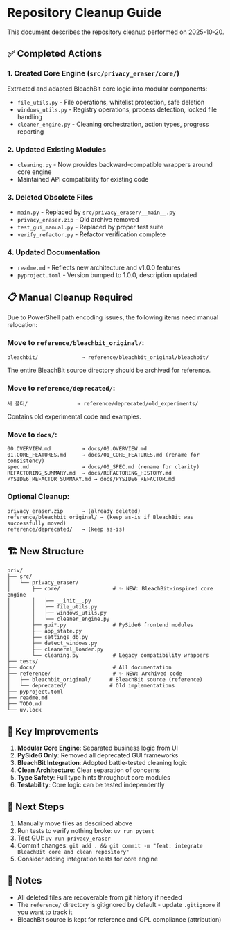 # Repository Cleanup Guide

This document describes the repository cleanup performed on 2025-10-20.

## ✅ Completed Actions

### 1. Created Core Engine (`src/privacy_eraser/core/`)
Extracted and adapted BleachBit core logic into modular components:
- `file_utils.py` - File operations, whitelist protection, safe deletion
- `windows_utils.py` - Registry operations, process detection, locked file handling
- `cleaner_engine.py` - Cleaning orchestration, action types, progress reporting

### 2. Updated Existing Modules
- `cleaning.py` - Now provides backward-compatible wrappers around core engine
- Maintained API compatibility for existing code

### 3. Deleted Obsolete Files
- `main.py` - Replaced by `src/privacy_eraser/__main__.py`
- `privacy_eraser.zip` - Old archive removed
- `test_gui_manual.py` - Replaced by proper test suite
- `verify_refactor.py` - Refactor verification complete

### 4. Updated Documentation
- `readme.md` - Reflects new architecture and v1.0.0 features
- `pyproject.toml` - Version bumped to 1.0.0, description updated

## 📋 Manual Cleanup Required

Due to PowerShell path encoding issues, the following items need manual relocation:

### Move to `reference/bleachbit_original/`:
```
bleachbit/              → reference/bleachbit_original/bleachbit/
```
The entire BleachBit source directory should be archived for reference.

### Move to `reference/deprecated/`:
```
새 폴더/                → reference/deprecated/old_experiments/
```
Contains old experimental code and examples.

### Move to `docs/`:
```
00.OVERVIEW.md          → docs/00.OVERVIEW.md
01.CORE_FEATURES.md     → docs/01_CORE_FEATURES.md (rename for consistency)
spec.md                 → docs/00_SPEC.md (rename for clarity)
REFACTORING_SUMMARY.md  → docs/REFACTORING_HISTORY.md
PYSIDE6_REFACTOR_SUMMARY.md → docs/PYSIDE6_REFACTOR.md
```

### Optional Cleanup:
```
privacy_eraser.zip      → (already deleted)
reference/bleachbit_original/ → (keep as-is if BleachBit was successfully moved)
reference/deprecated/   → (keep as-is)
```

## 🏗️ New Structure

```
priv/
├── src/
│   └── privacy_eraser/
│       ├── core/                 # ✨ NEW: BleachBit-inspired core engine
│       │   ├── __init__.py
│       │   ├── file_utils.py
│       │   ├── windows_utils.py
│       │   └── cleaner_engine.py
│       ├── gui*.py               # PySide6 frontend modules
│       ├── app_state.py
│       ├── settings_db.py
│       ├── detect_windows.py
│       ├── cleanerml_loader.py
│       └── cleaning.py           # Legacy compatibility wrappers
├── tests/
├── docs/                         # All documentation
├── reference/                    # ✨ NEW: Archived code
│   ├── bleachbit_original/      # BleachBit source (reference)
│   └── deprecated/              # Old implementations
├── pyproject.toml
├── readme.md
├── TODO.md
└── uv.lock
```

## 🎯 Key Improvements

1. **Modular Core Engine**: Separated business logic from UI
2. **PySide6 Only**: Removed all deprecated GUI frameworks
3. **BleachBit Integration**: Adopted battle-tested cleaning logic
4. **Clean Architecture**: Clear separation of concerns
5. **Type Safety**: Full type hints throughout core modules
6. **Testability**: Core logic can be tested independently

## 🚀 Next Steps

1. Manually move files as described above
2. Run tests to verify nothing broke: `uv run pytest`
3. Test GUI: `uv run privacy_eraser`
4. Commit changes: `git add . && git commit -m "feat: integrate BleachBit core and clean repository"`
5. Consider adding integration tests for core engine

## 📝 Notes

- All deleted files are recoverable from git history if needed
- The `reference/` directory is gitignored by default - update `.gitignore` if you want to track it
- BleachBit source is kept for reference and GPL compliance (attribution)

